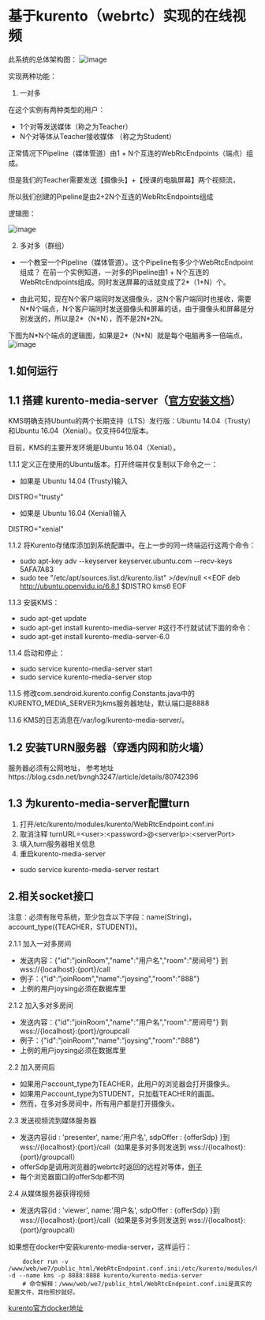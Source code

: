基于kurento（webrtc）实现的在线视频
=====================

此系统的总体架构图：
![image](https://github.com/Joysing/kurento-one2many/blob/master/src/main/resources/static/img/kurento-media-server.png?raw=true)

实现两种功能：
1. 一对多

在这个实例有两种类型的用户：
+ 1个对等发送媒体（称之为Teacher）
+ N个对等体从Teacher接收媒体 （称之为Student）

正常情况下Pipeline（媒体管道）由1 + N个互连的WebRtcEndpoints（端点）组成。

但是我们的Teacher需要发送【摄像头】+【授课的电脑屏幕】两个视频流，

所以我们创建的Pipeline是由2+2N个互连的WebRtcEndpoints组成

逻辑图：

![image](https://github.com/Joysing/kurento-one2many/blob/master/src/main/resources/static/img/one2many.png?raw=true)

2. 多对多（群组）
+ 一个教室一个Pipeline（媒体管道）。这个Pipeline有多少个WebRtcEndpoint组成？
在前一个实例知道，一对多的Pipeline由1 + N个互连的WebRtcEndpoints组成。同时发送屏幕的话就变成了2*（1+N）个。

+ 由此可知，现在N个客户端同时发送摄像头，这N个客户端同时也接收，需要N\*N个端点，N个客户端同时发送摄像头和屏幕的话，由于摄像头和屏幕是分别发送的，所以是2*（N\*N），而不是2N*2N。

下图为N\*N个端点的逻辑图，如果是2*（N\*N）就是每个电脑再多一倍端点，
![image](https://github.com/Joysing/kurento-one2many/blob/master/src/main/resources/static/img/group.png?raw=true)


1.如何运行
---------------------

1.1 搭建 kurento-media-server（[官方安装文档](https://doc-kurento.readthedocs.io/en/stable/user/installation.html#local-installation)）
---------------------

KMS明确支持Ubuntu的两个长期支持（LTS）发行版：Ubuntu 14.04（Trusty）和Ubuntu 16.04（Xenial）。仅支持64位版本。

目前，KMS的主要开发环境是Ubuntu 16.04（Xenial）。

1.1.1 定义正在使用的Ubuntu版本。打开终端并仅复制以下命令之一：
+ 如果是 Ubuntu 14.04 (Trusty)输入

DISTRO="trusty"
+ 如果是 Ubuntu 16.04 (Xenial)输入

DISTRO="xenial"

1.1.2 将Kurento存储库添加到系统配置中。在上一步的同一终端运行这两个命令：

+ sudo apt-key adv --keyserver keyserver.ubuntu.com --recv-keys 5AFA7A83
+ sudo tee "/etc/apt/sources.list.d/kurento.list" >/dev/null <<EOF
deb http://ubuntu.openvidu.io/6.8.1 $DISTRO kms6
EOF

1.1.3 安装KMS：

+ sudo apt-get update
+ sudo apt-get install kurento-media-server #这行不行就试试下面的命令：
+ sudo apt-get install kurento-media-server-6.0

1.1.4 启动和停止：

+ sudo service kurento-media-server start
+ sudo service kurento-media-server stop

1.1.5 修改com.sendroid.kurento.config.Constants.java中的KURENTO_MEDIA_SERVER为kms服务器地址，默认端口是8888

1.1.6 KMS的日志消息在/var/log/kurento-media-server/。

1.2 安装TURN服务器（穿透内网和防火墙）
---------------
服务器必须有公网地址，
参考地址https://blog.csdn.net/bvngh3247/article/details/80742396

1.3 为kurento-media-server配置turn
---------------
1. 打开/etc/kurento/modules/kurento/WebRtcEndpoint.conf.ini
2. 取消注释 turnURL=\<user>:\<password>@\<serverIp>:\<serverPort>
3. 填入turn服务器相关信息
4. 重启kurento-media-server
+ sudo service kurento-media-server restart

2.相关socket接口
---------------
注意：必须有账号系统，至少包含以下字段：name(String)，account_type({TEACHER，STUDENT})。

2.1.1 加入一对多房间
+ 发送内容：{"id":"joinRoom","name":"用户名","room":"房间号"} 到 wss://{localhost}:{port}/call
+ 例子：{"id":"joinRoom","name":"joysing","room":"888"}
+ 上例的用户joysing必须在数据库里

2.1.2 加入多对多房间
+ 发送内容：{"id":"joinRoom","name":"用户名","room":"房间号"} 到 wss://{localhost}:{port}/groupcall
+ 例子：{"id":"joinRoom","name":"joysing","room":"888"}
+ 上例的用户joysing必须在数据库里

2.2 加入房间后
+ 如果用户account_type为TEACHER，此用户的浏览器会打开摄像头。
+ 如果用户account_type为STUDENT，只加载TEACHER的画面。
+ 然而，在多对多房间中，所有用户都是打开摄像头。

2.3 发送视频流到媒体服务器
+ 发送内容{id : 'presenter',
            name:'用户名',
            sdpOffer : {offerSdp}
            }到 wss://{localhost}:{port}/call（如果是多对多则发送到 wss://{localhost}:{port}/groupcall）
+ offerSdp是调用浏览器的webrtc时返回的远程对等体，[例子](https://github.com/Joysing/kurento-one2many/blob/28d0e9ffd734088e8bdb90bde003a29e4ce42d38/src/main/resources/static/js/index.js#L216)
+ 每个浏览器窗口的offerSdp都不同

2.4 从媒体服务器获得视频
+ 发送内容{id : 'viewer',
            name:'用户名',
            sdpOffer : {offerSdp}
            }到 wss://{localhost}:{port}/call（如果是多对多则发送到 wss://{localhost}:{port}/groupcall）

如果想在docker中安装kurento-media-server，这样运行：

        docker run -v /www/web/we7/public_html/WebRtcEndpoint.conf.ini:/etc/kurento/modules/kurento/WebRtcEndpoint.conf.ini -d --name kms -p 8888:8888 kurento/kurento-media-server
        # 命令解释：/www/web/we7/public_html/WebRtcEndpoint.conf.ini是真实的配置文件，其他照抄就好。
        
[kurento官方docker地址](https://hub.docker.com/r/kurento/kurento-media-server/)